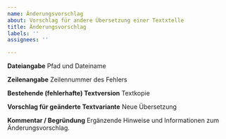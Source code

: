 ```yaml
---
name: Änderungsvorschlag
about: Vorschlag für andere Übersetzung einer Textxtelle
title: Änderungsvorschlag
labels: ''
assignees: ''

---
```


**Dateiangabe**
Pfad und Dateiname

**Zeilenangabe**
Zeilennummer des Fehlers

**Bestehende (fehlerhafte) Textversion**
Textkopie

**Vorschlag für geänderte Textvariante**
Neue Übersetzung

**Kommentar / Begründung**
Ergänzende Hinweise und Informationen zum Änderungsvorschlag.
